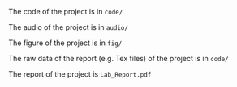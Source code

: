 The code of the project is in `code/`

The audio of the project is in `audio/`

The figure of the project is in `fig/`

The raw data of the report (e.g. Tex files) of the project is in `code/`

The report of the project is `Lab_Report.pdf`
